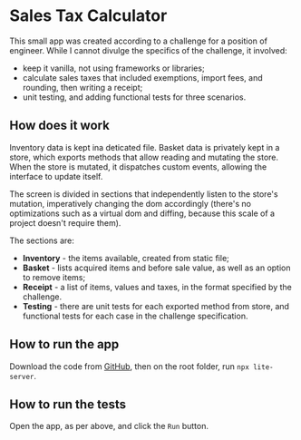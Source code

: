 # Sales Tax Calculator

This small app was created according to a challenge for a position of engineer. While I cannot divulge the specifics of the challenge, it involved:
- keep it vanilla, not using frameworks or libraries;
- calculate sales taxes that included exemptions, import fees, and rounding, then writing a receipt;
- unit testing, and adding functional tests for three scenarios.

## How does it work

Inventory data is kept ina deticated file. Basket data is privately kept in a store, which exports methods that allow reading and mutating the store. When the store is mutated, it dispatches custom events, allowing the interface to update itself.

The screen is divided in sections that independently listen to the store's mutation, imperatively changing the dom accordingly (there's no optimizations such as a virtual dom and diffing, because this scale of a project doesn't require them).

The sections are:

- **Inventory** - the items available, created from static file;
- **Basket** - lists acquired items and before sale value, as well as an option to remove items;
- **Receipt** - a list of items, values and taxes, in the format specified by the challenge.
- **Testing** - there are unit tests for each exported method from store, and functional tests for each case in the challenge specification.

## How to run the app
Download the code from [GitHub](https://github.com/isacvale/challenge-sales-tax-calculator), then on the root folder, run `npx lite-server`.

## How to run the tests
Open the app, as per above, and click the `Run` button.
